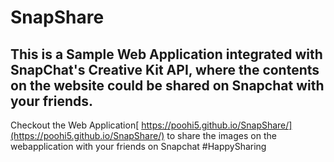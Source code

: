 # SnapShare
## This is a Sample Web Application integrated with SnapChat's Creative Kit API, where the contents on the website could be shared on Snapchat with your friends.

Checkout the Web Application[ https://poohi5.github.io/SnapShare/](https://poohi5.github.io/SnapShare/) to share the images on the webapplication with your friends on Snapchat #HappySharing
